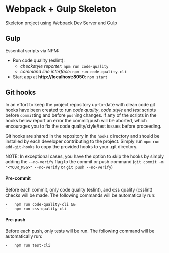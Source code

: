 # Webpack + Gulp Skeleton

Skeleton project using Webpack Dev Server and Gulp

## Gulp

Essential scripts via NPM:

* Run code quality (eslint):
    - *checkstyle reporter*:  `npm run code-quality`
    - *command line interface*:  `npm run code-quality-cli`
* Start app at **http://localhost:8050**: `npm start`


## Git hooks
In an effort to keep the project repository up-to-date with clean code git hooks have been created to run *code quality*, *code style* and *test* scripts before `commit`ting and before `push`ing changes. If any of the scripts in the hooks below report an error the commit/push will be aborted, which encourages you to fix the code quality/style/test issues before proceeding.

Git hooks are shared in the repository in the `hooks` directory and should be installed by each developer contributing to the project. Simply run `npm run add-git-hooks` to copy the provided hooks to your .git directory.

NOTE: In exceptional cases, you have the option to skip the hooks by simply adding the `--no-verify` flag to the commit or push command (`git commit -m "<YOUR_MSG>" --no-verify` or `git push --no-verify`)


#### Pre-commit
Before each commit, only code quality (eslint), and css quality (csslint) checks will be made. The following commands will be automatically run:

    -   npm run code-quality-cli &&
    -   npm run css-quality-cli

#### Pre-push
Before each push, only tests will be run. The following command will be automatically run:

    -   npm run test-cli